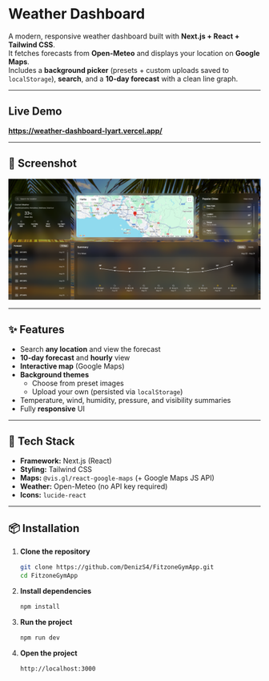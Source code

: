 # Weather Dashboard

A modern, responsive weather dashboard built with **Next.js + React + Tailwind CSS**.  
It fetches forecasts from **Open-Meteo** and displays your location on **Google Maps**.  
Includes a **background picker** (presets + custom uploads saved to `localStorage`), **search**, and a **10-day forecast** with a clean line graph.

---

##  Live Demo

**https://weather-dashboard-lyart.vercel.app/**

---

## 📸 Screenshot


![Weather Dashboard](public/screenshot.png)

---

## ✨ Features

- Search **any location** and view the forecast
- **10-day forecast** and **hourly** view
- **Interactive map** (Google Maps)
- **Background themes**
  - Choose from preset images
  - Upload your own (persisted via `localStorage`)
- Temperature, wind, humidity, pressure, and visibility summaries
- Fully **responsive** UI

---

## 🧰 Tech Stack

- **Framework:** Next.js (React)
- **Styling:** Tailwind CSS
- **Maps:** `@vis.gl/react-google-maps` (+ Google Maps JS API)
- **Weather:** Open-Meteo (no API key required)
- **Icons:** `lucide-react`

---
## 📦 Installation

1. **Clone the repository**
   ```bash
   git clone https://github.com/DenizS4/FitzoneGymApp.git
   cd FitzoneGymApp

2. **Install dependencies**
   ```bash
   npm install
   
3. **Run the project**
   ```bash
   npm run dev

4. **Open the project**
   ```bash
   http://localhost:3000


